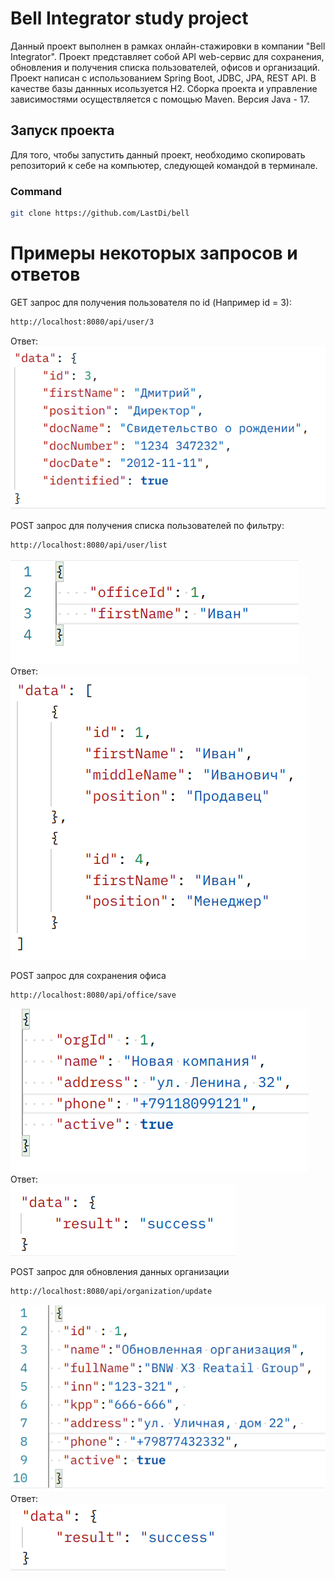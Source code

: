 # Bell Integrator study project
Данный проект выполнен в рамках онлайн-стажировки в компании "Bell Integrator". 
Проект представляет собой API web-сервис для сохранения, обновления и получения списка пользователей, офисов и организаций.
Проект написан с использованием Spring Boot, JDBC, JPA, REST API.
В качестве базы даннных исользуется H2.
Сборка проекта и управление зависимостями осуществляется с помощью Maven.
Версия Java - 17.

## Запуск проекта
Для того, чтобы запустить данный проект, необходимо скопировать репозиторий к себе на компьютер, 
следующей командой в терминале.
### Command
```bash
git clone https://github.com/LastDi/bell
```

# Примеры некоторых запросов и ответов
GET запрос для получения пользователя по id (Например id = 3):
```bash
http://localhost:8080/api/user/3
```
Ответ: 
<br/>
![img.png](img.png)

POST запрос для получения списка пользователей по фильтру:
```bash
http://localhost:8080/api/user/list
```
![img_1.png](img_1.png)
<br/>
Ответ: 
<br/>
![img_2.png](img_2.png)

POST запрос для сохранения офиса
```bash
http://localhost:8080/api/office/save
```
![img_3.png](img_3.png)
<br/>
Ответ: 
<br/>
![img_4.png](img_4.png)

POST запрос для обновления данных организации
```bash
http://localhost:8080/api/organization/update
```
![img_5.png](img_5.png)
<br/>
Ответ:
<br/>
![img_6.png](img_6.png)


